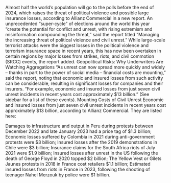 Almost half the world’s population will go to the polls before the end of 2024, which raises the threat of political violence and possible large insurance losses, according to Allianz Commercial in a new report.
An unprecedented “super-cycle” of elections around the world this year “create the potential for conflict and unrest, with rising extremism and misinformation compounding the threat,” said the report titled “Managing the increasing threat of political violence and civil unrest.”
While large-scale terrorist attacks were the biggest losses in the political violence and terrorism insurance space in recent years, this has now been overtaken in certain regions by major losses from strikes, riots, and civil commotion (SRCC) events, the report added.
Geopolitical Risks: Why Underwriters Are Watching Aggregations
“As unrest can now spread more quickly and widely – thanks in part to the power of social media – financial costs are mounting,” said the report, noting that economic and insured losses from such activity can be considerable, resulting in significant losses for companies and their insurers.
“For example, economic and insured losses from just seven civil unrest incidents in recent years cost approximately $13 billion.” (See sidebar for a list of these events).
Mounting Costs of Civil Unrest
Economic and insured losses from just seven civil unrest incidents in recent years cost approximately $13 billion, according to Allianz Commercial. They are listed here:

Damages to infrastructure and output in Peru during protests between December 2022 and late January 2023 had a price tag of $1.3 billion;
Economic losses suffered by Colombia in 2021 during anti-government protests were $3 billion;
Insured losses after the 2019 demonstrations in Chile were $3 billion;
Insurance claims for the South Africa riots of July 2021 were $1.9 billion;
Insured losses after unrest in the US following the death of George Floyd in 2020 topped $2 billion;
The Yellow Vest or Gilets Jaunes protests in 2018 in France cost retailers $1.1 billion;
Estimated insured losses from riots in France in 2023, following the shooting of teenager Nahel Merzouk by police were $1 billion. 